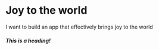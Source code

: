# Joy to the world
I want to build an app that  effectively brings joy to the world

##### This is a heading!
